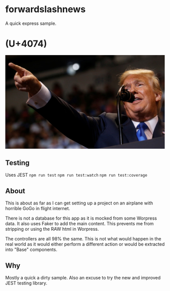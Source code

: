
# forwardslashnews
A quick express sample.

# (U+4074)
![](https://github.com/nixworks/forwardslashnews/blob/master/AI/ArtBoard%20Image%20(474).jpg)

## Testing
Uses JEST
``` npm run test ```
``` npm run test:watch ```
``` npm run test:coverage ```

## About
This is about as far as I can get setting up a project on an airplane with horrible GoGo in flight internet.

There is not a database for this app as it is mocked from some Worpress data. It also uses Faker
to add the main content. This prevents me from stripping or using the RAW html in Worpress.

The controllers are all 98% the same. This is not what would happen in the real world as it would either 
perform a different action or would be extracted into "Base" components. 

## Why 
Mostly a quick a dirty sample. Also an excuse to try the new and improved JEST testing library. 

